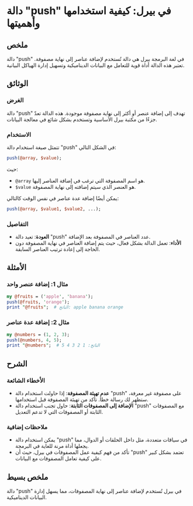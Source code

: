 <!--
Meta Description: # دالة "push" في بيرل: كيفية استخدامها وأهميتها ## ملخص دالة "push" في لغة البرمجة بيرل هي دالة تُستخدم لإضافة عناصر إلى نهاية مصفوفة. تعتبر هذه الدال...
Meta Keywords: push, دالة, إلى, إضافة, المصفوفة
-->

# دالة "push" في بيرل: كيفية استخدامها وأهميتها

## ملخص
دالة "push" في لغة البرمجة بيرل هي دالة تُستخدم لإضافة عناصر إلى نهاية مصفوفة. تعتبر هذه الدالة أداة قوية للتعامل مع البيانات الديناميكية وتسهيل إدارة الهياكل البيانية.

## الوثائق
### الغرض
دالة "push" تهدف إلى إضافة عنصر أو أكثر إلى نهاية مصفوفة موجودة. هذه الدالة تعدّ جزءًا من مكتبة بيرل الأساسية وتستخدم بشكل شائع في معالجة البيانات.

### الاستخدام
تتمثل صيغة استخدام دالة "push" في الشكل التالي:

```perl
push(@array, $value);
```
حيث:
- `@array` هو اسم المصفوفة التي ترغب في إضافة العناصر إليها.
- `$value` هو العنصر الذي سيتم إضافته إلى نهاية المصفوفة.

يمكن أيضًا إضافة عدة عناصر في نفس الوقت كالتالي:

```perl
push(@array, $value1, $value2, ...);
```

### التفاصيل
- **العودة**: تعيد دالة "push" عدد العناصر في المصفوفة بعد الإضافة.
- **الأداء**: تعمل الدالة بشكل فعال، حيث يتم إضافة العناصر في نهاية المصفوفة دون الحاجة إلى إعادة ترتيب العناصر السابقة.

## الأمثلة
### مثال 1: إضافة عنصر واحد
```perl
my @fruits = ('apple', 'banana');
push(@fruits, 'orange');
print "@fruits";  # الناتج: apple banana orange
```

### مثال 2: إضافة عدة عناصر
```perl
my @numbers = (1, 2, 3);
push(@numbers, 4, 5);
print "@numbers";  # الناتج: 1 2 3 4 5
```

## الشرح
### الأخطاء الشائعة
- **عدم تهيئة المصفوفة**: إذا حاولت استخدام دالة "push" على مصفوفة غير معرفة، ستظهر لك رسالة خطأ. تأكد من تهيئة المصفوفة قبل استخدامها.
- **الإضافة إلى المصفوفات الثابتة**: حاول تجنب استخدام دالة "push" مع المصفوفات الثابتة أو المصفوفات التي لا تدعم التعديل.

### ملاحظات إضافية
- يمكن استخدام دالة "push" في سياقات متعددة، مثل داخل الحلقات أو الدوال، مما يجعلها أداة مرنة للغاية في البرمجة.
- تأكد من فهم كيفية عمل المصفوفات في بيرل، حيث أن "push" تعتمد بشكل كبير على كيفية تعامل المصفوفات مع البيانات.

## ملخص بسيط
دالة "push" في بيرل تُستخدم لإضافة عناصر إلى نهاية المصفوفات، مما يسهل إدارة البيانات الديناميكية.
